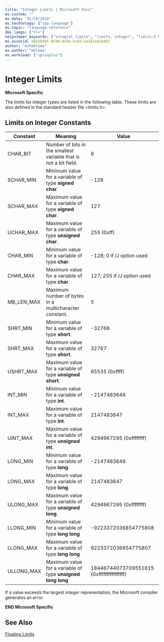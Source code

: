```yaml
---
title: "Integer Limits | Microsoft Docs"
ms.custom: ""
ms.date: "01/29/2018"
ms.technology: ["cpp-language"]
ms.topic: "language-reference"
dev_langs: ["C++"]
helpviewer_keywords: ["integral limits", "limits, integer", "limits.h header file", "integer limits"]
ms.assetid: 6922bdbf-0f49-443b-bc03-ee182e4cbd57
author: "mikeblome"
ms.author: "mblome"
ms.workload: ["cplusplus"]
---
```

# Integer Limits

**Microsoft Specific**

The limits for integer types are listed in the following table. These limits are also defined in the standard header file <limits.h>.

## Limits on Integer Constants

|Constant|Meaning|Value|
|--------------|-------------|-----------|
|CHAR_BIT|Number of bits in the smallest variable that is not a bit field.|8|
|SCHAR_MIN|Minimum value for a variable of type **signed char**.|-128|
|SCHAR_MAX|Maximum value for a variable of type **signed char**.|127|
|UCHAR_MAX|Maximum value for a variable of type **unsigned char**.|255 (0xff)|
|CHAR_MIN|Minimum value for a variable of type **char**.|-128; 0 if /J option used|
|CHAR_MAX|Maximum value for a variable of type **char**.|127; 255 if /J option used|
|MB_LEN_MAX|Maximum number of bytes in a multicharacter constant.|5|
|SHRT_MIN|Minimum value for a variable of type **short**.|-32768|
|SHRT_MAX|Maximum value for a variable of type **short**.|32767|
|USHRT_MAX|Maximum value for a variable of type **unsigned short**.|65535 (0xffff)|
|INT_MIN|Minimum value for a variable of type **int**.|-2147483648|
|INT_MAX|Maximum value for a variable of type **int**.|2147483647|
|UINT_MAX|Maximum value for a variable of type **unsigned int**.|4294967295 (0xffffffff)|
|LONG_MIN|Minimum value for a variable of type **long**.|-2147483648|
|LONG_MAX|Maximum value for a variable of type **long**.|2147483647|
|ULONG_MAX|Maximum value for a variable of type **unsigned long**.|4294967295 (0xffffffff)|
|LLONG_MIN|Minimum value for a variable of type **long long**|-9223372036854775808|
|LLONG_MAX|Maximum value for a variable of type **long long**|9223372036854775807|
|ULLONG_MAX|Maximum value for a variable of type **unsigned long long**|18446744073709551615 (0xffffffffffffffff)|

If a value exceeds the largest integer representation, the Microsoft compiler generates an error.

**END Microsoft Specific**

## See Also

[Floating Limits](../cpp/floating-limits.md)  
